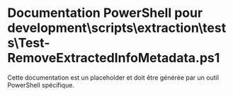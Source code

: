 # Documentation PowerShell pour development\scripts\extraction\tests\Test-RemoveExtractedInfoMetadata.ps1

Cette documentation est un placeholder et doit être générée par un outil PowerShell spécifique.
